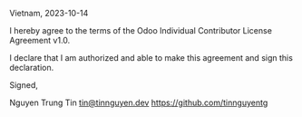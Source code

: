 Vietnam, 2023-10-14

I hereby agree to the terms of the Odoo Individual Contributor License
Agreement v1.0.

I declare that I am authorized and able to make this agreement and sign this
declaration.

Signed,

Nguyen Trung Tin tin@tinnguyen.dev https://github.com/tinnguyentg
